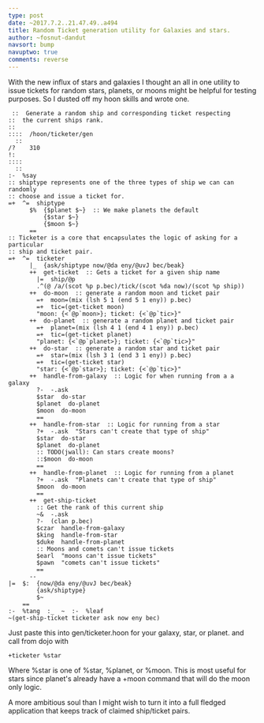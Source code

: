 ```yaml
---
type: post
date: ~2017.7.2..21.47.49..a494
title: Random Ticket generation utility for Galaxies and stars.
author: ~fosnut-dandut
navsort: bump
navuptwo: true
comments: reverse
---
```


With the new influx of stars and galaxies I thought an all in one utility to issue tickets for random stars, planets, or moons might be helpful for testing purposes. So I dusted off my hoon skills and wrote one.

     ::  Generate a random ship and corresponding ticket respecting
    ::  the current ships rank.
    ::
    ::::  /hoon/ticketer/gen
      ::
    /?    310
    !:
    ::::
      ::
    :-  %say
    :: shiptype represents one of the three types of ship we can can randomly
    :: choose and issue a ticket for.
    =+  ^=  shiptype
          $%  {$planet $~}  :: We make planets the default
              {$star $~}
              {$moon $~}
          ==
    :: Ticketer is a core that encapsulates the logic of asking for a particular
    :: ship and ticket pair.
    =+  ^=  ticketer
          |_  {ask/shiptype now/@da eny/@uvJ bec/beak}
          ++  get-ticket  :: Gets a ticket for a given ship name
            |=  ship/@p
            .^(@ /a/(scot %p p.bec)/tick/(scot %da now)/(scot %p ship))
          ++  do-moon  :: generate a random moon and ticket pair
            =+  moon=(mix (lsh 5 1 (end 5 1 eny)) p.bec)
            =+  tic=(get-ticket moon)
            "moon: {<`@p`moon>}; ticket: {<`@p`tic>}"
          ++  do-planet  :: generate a random planet and ticket pair
            =+  planet=(mix (lsh 4 1 (end 4 1 eny)) p.bec)
            =+  tic=(get-ticket planet)
            "planet: {<`@p`planet>}; ticket: {<`@p`tic>}"
          ++  do-star  :: generate a random star and ticket pair
            =+  star=(mix (lsh 3 1 (end 3 1 eny)) p.bec)
            =+  tic=(get-ticket star)
            "star: {<`@p`star>}; ticket: {<`@p`tic>}"
          ++  handle-from-galaxy  :: Logic for when running from a a galaxy
            ?-  -.ask
            $star  do-star
            $planet  do-planet
            $moon  do-moon
            ==
          ++  handle-from-star  :: Logic for running from a star
            ?+  -.ask  "Stars can't create that type of ship"
            $star  do-star
            $planet  do-planet
            :: TODO(jwall): Can stars create moons?
            ::$moon  do-moon
            ==
          ++  handle-from-planet  :: Logic for running from a planet
            ?+  -.ask  "Planets can't create that type of ship"
            $moon  do-moon
            ==
          ++  get-ship-ticket
            :: Get the rank of this current ship
            ~&  -.ask
            ?-  (clan p.bec)
            $czar  handle-from-galaxy
            $king  handle-from-star
            $duke  handle-from-planet
            :: Moons and comets can't issue tickets
            $earl  "moons can't issue tickets"
            $pawn  "comets can't issue tickets"
            ==
          --
    |=  $:  {now/@da eny/@uvJ bec/beak}
            {ask/shiptype}
            $~
        ==
    :-  %tang  :_  ~  :-  %leaf
    ~(get-ship-ticket ticketer ask now eny bec)


Just paste this into gen/ticketer.hoon for your galaxy, star, or planet. and call from dojo with

    +ticketer %star

Where %star is one of %star, %planet, or %moon. This is most useful for stars since planet's already have a +moon command that will do the moon only logic.

A more ambitious soul than I might wish to turn it into a full fledged application that keeps track of claimed ship/ticket pairs.